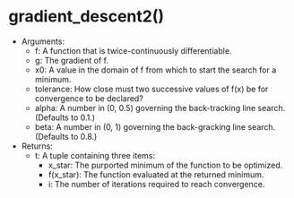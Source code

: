 # gradient_descent2()

* Arguments:
  * f: A function that is twice-continuously differentiable.
  * g: The gradient of f.
  * x0: A value in the domain of f from which to start the search for a minimum.
  * tolerance: How close must two successive values of f(x) be for convergence to be declared?
  * alpha: A number in (0, 0.5) governing the back-tracking line search. (Defaults to 0.1.)
  * beta: A number in (0, 1) governing the back-gracking line search. (Defaults to 0.8.)
* Returns:
  * t: A tuple containing three items:
    * x_star: The purported minimum of the function to be optimized.
    * f(x_star): The function evaluated at the returned minimum.
    * i: The number of iterations required to reach convergence.

